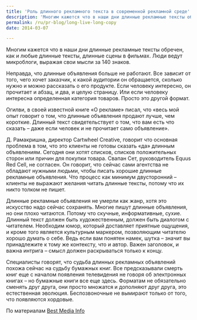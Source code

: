 ```yaml
---
title: 'Роль длинного рекламного текста в современной рекламной среде'
description: 'Многим кажется что в наши дни длинные рекламные тексты обречен, как и любые длинные тексты, длинные сцены в фильмах. Люди ведут микроблоги, выражая свои мысли за 140 знаков.'
permalink: /ru/pr-blog/long-live-long-copy
date: 2014-03-07

---
```


Многим кажется что в наши дни длинные рекламные тексты обречен, как и любые длинные тексты, длинные сцены в фильмах. Люди ведут микроблоги, выражая свои мысли за 140 знаков.

Неправда, что длинные объявления больше не работают. Все зависит от того, чего хочет заказчик, к какой аудитории он обращается, сколько нужно и можно рассказать о его продукте. Если человеку интересно, он прочитает и абзац, и два, и целую страницу.  Или если человеку интересна определенная категория товаров. Просто это другой формат.

Огилви, в своей известной книге «О рекламе» писал, что «весь мой опыт говорит о том, что длинные объявления продают лучше, чем короткие. Длинный текст свидетельствует о том, что вам есть что сказать – даже если человек и не прочитает само объявление».

Д. Рамакришна, директор Cartwheel Creative, говорит что основная проблема в том, что это клиенты не готовы сказать «да» длинным объявлениям. Сегодня они хотят списков, списков положительных сторон или причин для покупки товара. Свапан Сет, руководитель Equus Red Cell, не согласен. Он говорит, что сейчас сами агентства не обладают нужными людьми, чтобы писать хорошие длинные рекламные объявления. Что процесс как минимум двусторонний – клиенты не выражают желания читать длинные тексты, потому что их никто толком не пишет.

Длинные рекламные объявления не умерли как жанр, хотя это искусство надо сейчас сохранять. Многие пишут длинные объявления, но они плохо читаются. Потому что скучные, информативные, сухие. Длинный текст должен быть художественным, должен быть диалогом с читателем. Необходим юмор, который  доставляет приятные ощущения, и кроме того является культурным маркером, позволяющим читателю хорошо думать о себе. Ведь если вам понятен намек, шутка – значит вы принадлежите к тому же контексту, что и автор. Важен заголовок, и важна интрига – смысл должен раскрываться только к концу.

Специалисты говорят, что судьба длинных рекламных объявлений похожа сейчас на судьбу бумажных книг. Все предсказывали смерть книг еще с началом появления телевидения не говоря об электронных книгах – но бумажные книги все еще здесь. Форматам не обязательно сменять друг друга, они просто множатся и дополняют друг друга, это естественная эволюция. Беспозвоночные не вымирают только от того, что появляются хордовые.

По материалам <a href="http://www.bestmediainfo.com/2014/04/long-copy-is-dead-long-live-long-copy/">Best Media Info </a>

